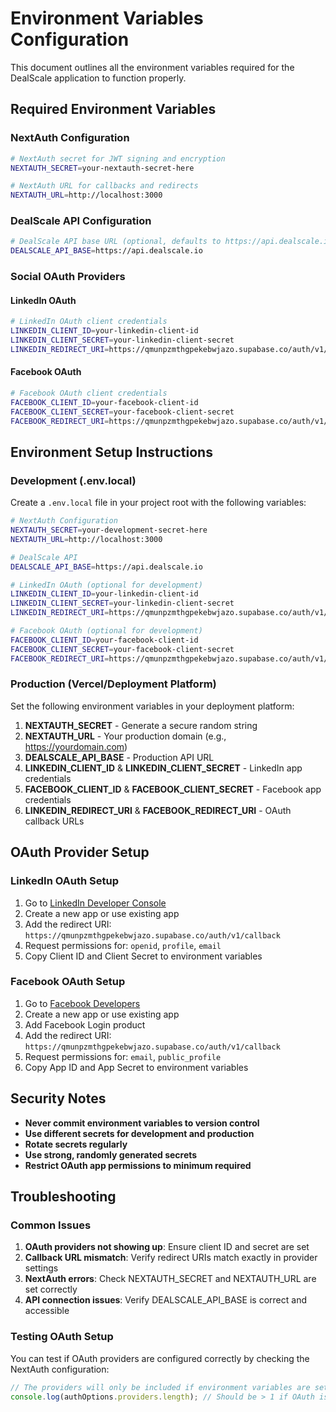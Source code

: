 # Environment Variables Configuration

This document outlines all the environment variables required for the DealScale application to function properly.

## Required Environment Variables

### NextAuth Configuration
```bash
# NextAuth secret for JWT signing and encryption
NEXTAUTH_SECRET=your-nextauth-secret-here

# NextAuth URL for callbacks and redirects
NEXTAUTH_URL=http://localhost:3000
```

### DealScale API Configuration
```bash
# DealScale API base URL (optional, defaults to https://api.dealscale.io)
DEALSCALE_API_BASE=https://api.dealscale.io
```

### Social OAuth Providers

#### LinkedIn OAuth
```bash
# LinkedIn OAuth client credentials
LINKEDIN_CLIENT_ID=your-linkedin-client-id
LINKEDIN_CLIENT_SECRET=your-linkedin-client-secret
LINKEDIN_REDIRECT_URI=https://qmunpzmthgpekebwjazo.supabase.co/auth/v1/callback
```

#### Facebook OAuth
```bash
# Facebook OAuth client credentials
FACEBOOK_CLIENT_ID=your-facebook-client-id
FACEBOOK_CLIENT_SECRET=your-facebook-client-secret
FACEBOOK_REDIRECT_URI=https://qmunpzmthgpekebwjazo.supabase.co/auth/v1/callback
```

## Environment Setup Instructions

### Development (.env.local)
Create a `.env.local` file in your project root with the following variables:

```bash
# NextAuth Configuration
NEXTAUTH_SECRET=your-development-secret-here
NEXTAUTH_URL=http://localhost:3000

# DealScale API
DEALSCALE_API_BASE=https://api.dealscale.io

# LinkedIn OAuth (optional for development)
LINKEDIN_CLIENT_ID=your-linkedin-client-id
LINKEDIN_CLIENT_SECRET=your-linkedin-client-secret
LINKEDIN_REDIRECT_URI=https://qmunpzmthgpekebwjazo.supabase.co/auth/v1/callback

# Facebook OAuth (optional for development)
FACEBOOK_CLIENT_ID=your-facebook-client-id
FACEBOOK_CLIENT_SECRET=your-facebook-client-secret
FACEBOOK_REDIRECT_URI=https://qmunpzmthgpekebwjazo.supabase.co/auth/v1/callback
```

### Production (Vercel/Deployment Platform)
Set the following environment variables in your deployment platform:

1. **NEXTAUTH_SECRET** - Generate a secure random string
2. **NEXTAUTH_URL** - Your production domain (e.g., https://yourdomain.com)
3. **DEALSCALE_API_BASE** - Production API URL
4. **LINKEDIN_CLIENT_ID** & **LINKEDIN_CLIENT_SECRET** - LinkedIn app credentials
5. **FACEBOOK_CLIENT_ID** & **FACEBOOK_CLIENT_SECRET** - Facebook app credentials
6. **LINKEDIN_REDIRECT_URI** & **FACEBOOK_REDIRECT_URI** - OAuth callback URLs

## OAuth Provider Setup

### LinkedIn OAuth Setup
1. Go to [LinkedIn Developer Console](https://www.linkedin.com/developers/)
2. Create a new app or use existing app
3. Add the redirect URI: `https://qmunpzmthgpekebwjazo.supabase.co/auth/v1/callback`
4. Request permissions for: `openid`, `profile`, `email`
5. Copy Client ID and Client Secret to environment variables

### Facebook OAuth Setup
1. Go to [Facebook Developers](https://developers.facebook.com/)
2. Create a new app or use existing app
3. Add Facebook Login product
4. Add the redirect URI: `https://qmunpzmthgpekebwjazo.supabase.co/auth/v1/callback`
5. Request permissions for: `email`, `public_profile`
6. Copy App ID and App Secret to environment variables

## Security Notes

- **Never commit environment variables to version control**
- **Use different secrets for development and production**
- **Rotate secrets regularly**
- **Use strong, randomly generated secrets**
- **Restrict OAuth app permissions to minimum required**

## Troubleshooting

### Common Issues

1. **OAuth providers not showing up**: Ensure client ID and secret are set
2. **Callback URL mismatch**: Verify redirect URIs match exactly in provider settings
3. **NextAuth errors**: Check NEXTAUTH_SECRET and NEXTAUTH_URL are set correctly
4. **API connection issues**: Verify DEALSCALE_API_BASE is correct and accessible

### Testing OAuth Setup

You can test if OAuth providers are configured correctly by checking the NextAuth configuration:

```typescript
// The providers will only be included if environment variables are set
console.log(authOptions.providers.length); // Should be > 1 if OAuth is configured
```

